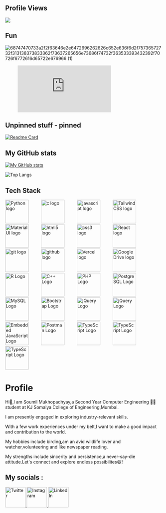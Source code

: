 ## Profile Views

![](https://komarev.com/ghpvc/?username=Soumilgit)


## Fun

![68747470733a2f2f63646e2e6472696262626c652e636f6d2f75736572732f313138373833362f73637265656e73686f74732f363533393432392f70726f6772616d65722e676966 (1)](https://github.com/Soumilgit/Soumilgit/assets/120581772/af4507d1-555b-4f86-9ca5-97cbe34b5135)

<figure><embed src="https://wakatime.com/share/@eed507df-a3f2-48b3-934c-090a4e81404b/6cd17692-648d-4920-a9a5-18865a9d8eef.svg"></embed></figure>

## Unpinned stuff - pinned


[![Readme Card](https://github-readme-stats.vercel.app/api/pin/?username=Soumilgit&repo=AI_ML_Projects&theme=transparent)](https://github.com/Soumilgit/AI_ML_Projects)

## My GitHub stats

[![My GitHub stats](https://github-readme-stats.vercel.app/api?username=Soumilgit&show=discussions_started,prs_merged&show_icons=true&theme=transparent)](https://github.com/Soumilgit/github-readme-stats)


![Top Langs](https://github-readme-stats.vercel.app/api/top-langs/?username=Soumilgit&langs_count=11&size_weight=0.5&count_weight=0.5&layout=compact&theme=transparent)







## Tech Stack


<div align="left">
  <img src="https://logowik.com/content/uploads/images/python.jpg" height="75" alt="Python logo" />
  <img width="32" />
  <img src="https://cdn.jsdelivr.net/gh/devicons/devicon/icons/c/c-original.svg" height="75" alt="c logo"  />
  <img width="32" />
  <img src="https://cdn.jsdelivr.net/gh/devicons/devicon/icons/javascript/javascript-original.svg" height="75" alt="javascript logo"  />
  <img width="32" />
  <img src="https://seeklogo.com/images/T/tailwind-css-logo-5AD4175897-seeklogo.com.png" height="75" alt="Tailwind CSS logo"  />
  <img width="32" />
   <img src="https://miro.medium.com/v2/resize:fit:1200/1*fEyeESs-HxVR7Zlr-fdlvw.png" height="75" alt="Material UI logo"  />
  <img width="32" />
  <img src="https://cdn.jsdelivr.net/gh/devicons/devicon/icons/html5/html5-original.svg" height="75" alt="html5 logo"  />
  <img width="32" />
  <img src="https://cdn.jsdelivr.net/gh/devicons/devicon/icons/css3/css3-original.svg" height="75" alt="css3 logo"  />
  <img width="32" />
  <img src="https://cdn.worldvectorlogo.com/logos/react-2.svg" height="75" alt="React logo"  />
  <img width="32" />
  <img src="https://cdn.iconscout.com/icon/free/png-256/free-git-16-1175195.png" height="75" alt="git logo"  />
  <img width="32" />
  <img src="https://cdn.iconscout.com/icon/free/png-256/free-github-10516009-8630395.png" height="75" alt="github logo"  />
  <img width="32" />
   <img src="https://curity.io/images/resources/code-examples/code-examples-vercel.jpg" height="75" alt="Vercel logo"  />
  <img width="32" />
  <img src="https://cdn-icons-png.flaticon.com/256/889/889113.png" height="75" alt="Google Drive logo"  />
  <img width="32" />
  <img src="https://upload.wikimedia.org/wikipedia/commons/thumb/1/1b/R_logo.svg/1280px-R_logo.svg.png" height="75" alt="R Logo" />
  <img width="32" />
  <img src="https://logowik.com/content/uploads/images/911_c_logo.jpg" height="75" alt="C++ Logo" />
  <img width="32" />
  <img src="https://upload.wikimedia.org/wikipedia/commons/thumb/2/27/PHP-logo.svg/2560px-PHP-logo.svg.png" height="75" alt="PHP Logo" />
  <img width="32" />
  <img src="https://download.logo.wine/logo/PostgreSQL/PostgreSQL-Logo.wine.png" height="75" alt="PostgreSQL Logo" />
  <img width="32" />
  <img src="https://1000logos.net/wp-content/uploads/2020/08/MySQL-Logo.png" height="75" alt="MySQL Logo" />
  <img width="32" />
  <img src="https://upload.wikimedia.org/wikipedia/commons/b/b2/Bootstrap_logo.svg" height="75" alt="Bootstrap Logo" />
  <img width="32" />
  <img src="https://cdn.worldvectorlogo.com/logos/jquery-4.svg" height="75" alt="jQuery Logo" />
  <img width="32" />
   <img src="https://upload.wikimedia.org/wikipedia/commons/thumb/9/96/Sass_Logo_Color.svg/1280px-Sass_Logo_Color.svg.png" height="75" alt="jQuery Logo" />
  <img width="32" />
  <img src="https://miro.medium.com/v2/resize:fit:840/1*KKciGBpSE9sxj8aZ1Xdu-w.png" height="75" alt="Embedded JavaScript Logo" />
  <img width="32" />
  <img src="https://www.cdnlogo.com/logos/p/20/postman.svg" height="75" alt="Postman Logo" />
  <img width="32" />
  <img src="https://upload.wikimedia.org/wikipedia/commons/thumb/4/4c/Typescript_logo_2020.svg/1200px-Typescript_logo_2020.svg.png" height="75" alt="TypeScript Logo" />
  <img width="32" />
  <img src="https://encrypted-tbn0.gstatic.com/images?q=tbn:ANd9GcSumFQDq2SU3g4tMc0eiDKXcHLg_pflbGx00w&s" height="75" alt="TypeScript Logo" />
  <img width="32" />
  <img src="https://cdn.worldvectorlogo.com/logos/react-native-1.svg" height="75" alt="TypeScript Logo" />
  <img width="32" />



  
</div>












# Profile





Hi👋,I am Soumil Mukhopadhyay,a Second Year Computer Engineering 🧑‍💻 student at KJ Somaiya College of Engineering,Mumbai.


I am presently engaged in exploring industry-relevant skills.

With a few work experiences under my belt,I want to make a good impact and contribution to the world.


My hobbies include birding,am an avid wildlife lover and watcher,volunteering and like newspaper reading.


My strengths include sincerity and persistence,a never-say-die attitude.Let's connect and explore endless possibilites😄!

## My socials :


<a href="https://twitter.com/SoumilMukh6476">
  <img src="https://pbs.twimg.com/profile_images/1683366300054069248/67v23AEj_400x400.jpg" alt="Twitter" width="65" height="65">
</a>

<a href="https://www.instagram.com/soumil_m.exe/">
  <img src="https://c.files.bbci.co.uk/C5CC/production/_89663605_instagram_logo_976.jpg" alt="Instagram" width="65" height="65">
</a>

<a href="https://www.linkedin.com/in/soumilm30">
  <img src="https://banner2.cleanpng.com/20180529/str/avpsm7w6e.webp" alt="LinkedIn" width="65" height="65">
</a>







